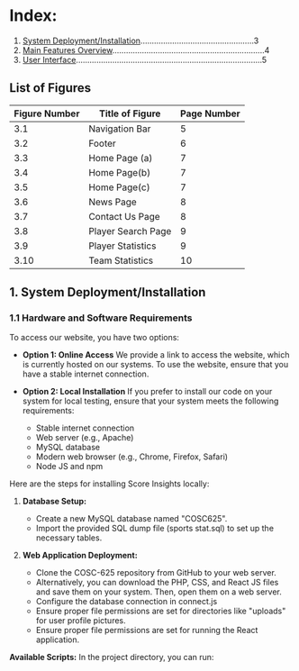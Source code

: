 # Index:

1. [System Deployment/Installation](#system-deploymentinstallation)..................................................3
2. [Main Features Overview](#main-features-overview)...................................................................4
3. [User Interface](#user-interface)..................................................................................5


## List of Figures
| Figure Number | Title of Figure | Page Number |
|---------------|-----------------|-------------|
| 3.1 | Navigation Bar | 5 |
| 3.2 | Footer | 6 |
| 3.3 | Home Page (a) | 7 |
| 3.4 | Home Page(b) | 7 |
| 3.5 | Home Page(c) | 7 |
| 3.6 | News Page | 8 |
| 3.7 | Contact Us Page | 8 |
| 3.8 | Player Search Page | 9 |
| 3.9 | Player Statistics | 9 |
| 3.10 | Team Statistics | 10 |

## 1. System Deployment/Installation 

### 1.1 Hardware and Software Requirements

To access our website, you have two options:

- **Option 1: Online Access**
  We provide a link to access the website, which is currently hosted on our systems. To use the website, ensure that you have a stable internet connection.

- **Option 2: Local Installation**
  If you prefer to install our code on your system for local testing, ensure that your system meets the following requirements:
  - Stable internet connection
  - Web server (e.g., Apache)
  - MySQL database
  - Modern web browser (e.g., Chrome, Firefox, Safari)
  - Node JS and npm

Here are the steps for installing Score Insights locally:

1. **Database Setup:**
   - Create a new MySQL database named "COSC625".
   - Import the provided SQL dump file (sports stat.sql) to set up the necessary tables.
 
2. **Web Application Deployment:**
   - Clone the COSC-625 repository from GitHub to your web server.
   - Alternatively, you can download the PHP, CSS, and React JS files and save them on your system. Then, open them on a web server.
   - Configure the database connection in connect.js
   - Ensure proper file permissions are set for directories like "uploads" for user profile pictures.
   - Ensure proper file permissions are set for running the React application.

**Available Scripts:**
In the project directory, you can run:

